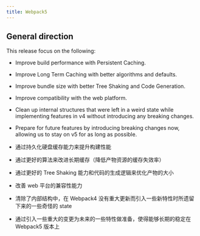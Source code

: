 ```yaml
---
title: Webpack5
---
```


## General direction

This release focus on the following:

- Improve build performance with Persistent Caching.
- Improve Long Term Caching with better algorithms and defaults.
- Improve bundle size with better Tree Shaking and Code Generation.
- Improve compatibility with the web platform.
- Clean up internal structures that were left in a weird state while implementing features in v4 without introducing any breaking changes.
- Prepare for future features by introducing breaking changes now, allowing us to stay on v5 for as long as possible.

- 通过持久化硬盘缓存能力来提升构建性能
- 通过更好的算法来改进长期缓存（降低产物资源的缓存失效率）
- 通过更好的 Tree Shaking 能力和代码的生成逻辑来优化产物的大小
- 改善 web 平台的兼容性能力
- 清除了内部结构中，在 Webpack4 没有重大更新而引入一些新特性时所遗留下来的一些奇怪的 state
- 通过引入一些重大的变更为未来的一些特性做准备，使得能够长期的稳定在 Webpack5 版本上
